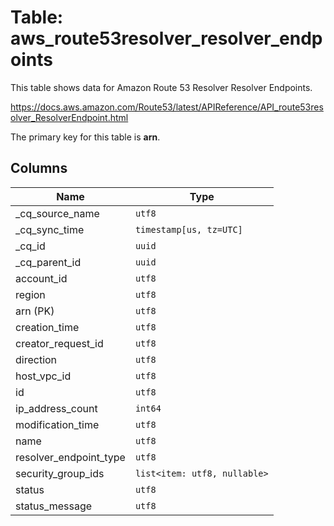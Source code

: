 # Table: aws_route53resolver_resolver_endpoints

This table shows data for Amazon Route 53 Resolver Resolver Endpoints.

https://docs.aws.amazon.com/Route53/latest/APIReference/API_route53resolver_ResolverEndpoint.html

The primary key for this table is **arn**.

## Columns

| Name          | Type          |
| ------------- | ------------- |
|_cq_source_name|`utf8`|
|_cq_sync_time|`timestamp[us, tz=UTC]`|
|_cq_id|`uuid`|
|_cq_parent_id|`uuid`|
|account_id|`utf8`|
|region|`utf8`|
|arn (PK)|`utf8`|
|creation_time|`utf8`|
|creator_request_id|`utf8`|
|direction|`utf8`|
|host_vpc_id|`utf8`|
|id|`utf8`|
|ip_address_count|`int64`|
|modification_time|`utf8`|
|name|`utf8`|
|resolver_endpoint_type|`utf8`|
|security_group_ids|`list<item: utf8, nullable>`|
|status|`utf8`|
|status_message|`utf8`|